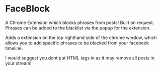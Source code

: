 # FaceBlock

A Chrome Extension which blocks phrases from posts! Built on request.
Phrases can be added to the blacklist via the popup for the extension.

Adds a extension on the top righthand side of the chrome window, which allows you to add
specific phrases to be blocked from your facebook timeline.

I would suggest you dont put HTML tags in as it may remove all posts in your stream!
